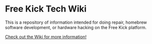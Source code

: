 # Free Kick Tech Wiki

This is a repository of information intended for doing repair, homebrew software development, or hardware hacking on the Free Kick platform.

[Check out the Wiki for more information!](https://github.com/charlesmacd/Free_Kick_Tech_Wiki/wiki)
